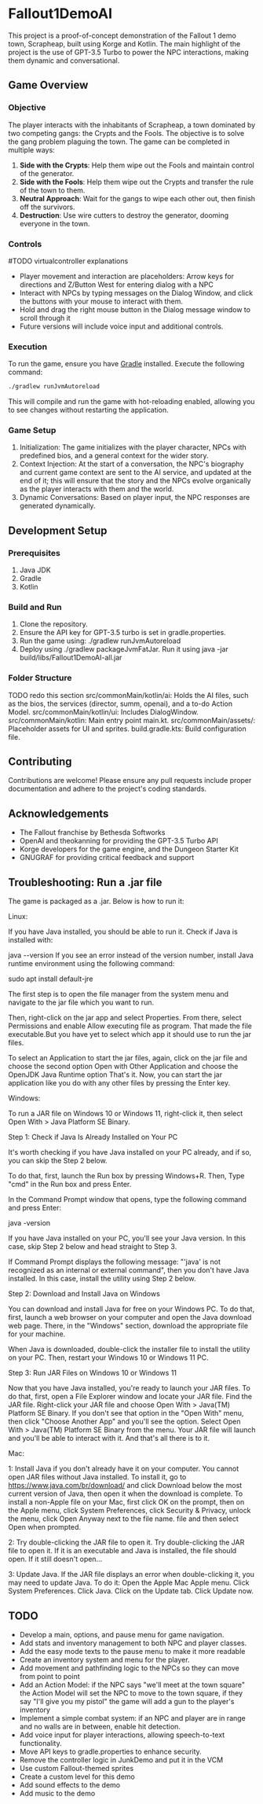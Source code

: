 # Fallout1DemoAI
This project is a proof-of-concept demonstration of the Fallout 1 demo town, Scrapheap,
built using Korge and Kotlin. The main highlight of the project is the use of GPT-3.5 Turbo to
power the NPC interactions, making them dynamic and conversational.

## Game Overview

### Objective
The player interacts with the inhabitants of Scrapheap, a town dominated by two competing gangs: the Crypts and the Fools.
The objective is to solve the gang problem plaguing the town.
The game can be completed in multiple ways:
1. **Side with the Crypts**: Help them wipe out the Fools and maintain control of the generator.
2. **Side with the Fools**: Help them wipe out the Crypts and transfer the rule of the town to them.
3. **Neutral Approach**: Wait for the gangs to wipe each other out, then finish off the survivors.
4. **Destruction**: Use wire cutters to destroy the generator, dooming everyone in the town.

### Controls
#TODO virtualcontroller explanations
- Player movement and interaction are placeholders: Arrow keys for directions and Z/Button West for entering dialog with a NPC
- Interact with NPCs by typing messages on the Dialog Window, and click the buttons with your mouse to interact with them.
- Hold and drag the right mouse button in the Dialog message window to scroll through it 
- Future versions will include voice input and additional controls.

### Execution
To run the game, ensure you have [Gradle](https://gradle.org/install/) installed. Execute the following command:

```bash
./gradlew runJvmAutoreload
```
This will compile and run the game with hot-reloading enabled, allowing you to see changes without restarting the application.

### Game Setup
1. Initialization: The game initializes with the player character, NPCs with predefined bios, and a general context for the wider story.
2. Context Injection: At the start of a conversation, the NPC's biography and current game context are sent to the AI service, and updated at the end of it;
   this will ensure that the story and the NPCs evolve organically as the player interacts with them and the world.
3. Dynamic Conversations: Based on player input, the NPC responses are generated dynamically.

## Development Setup
### Prerequisites
1. Java JDK
2. Gradle
3. Kotlin

### Build and Run
1. Clone the repository.
2. Ensure the API key for GPT-3.5 turbo is set in gradle.properties.
3. Run the game using: ./gradlew runJvmAutoreload
4. Deploy using ./gradlew packageJvmFatJar. Run it using java -jar build/libs/Fallout1DemoAI-all.jar

### Folder Structure
TODO redo this section
src/commonMain/kotlin/ai: Holds the AI files, such as the bios, the services (director, summ, openai), and a to-do Action Model.
src/commonMain/kotlin/ui: Includes DialogWindow.
src/commonMain/kotlin: Main entry point main.kt.
src/commonMain/assets/: Placeholder assets for UI and sprites.
build.gradle.kts: Build configuration file.

## Contributing
Contributions are welcome! Please ensure any pull requests include proper documentation and
adhere to the project's coding standards.

## Acknowledgements
- The Fallout franchise by Bethesda Softworks
- OpenAI and theokanning for providing the GPT-3.5 Turbo API
- Korge developers for the game engine, and the Dungeon Starter Kit
- GNUGRAF for providing critical feedback and support

## Troubleshooting: Run a .jar file
The game is packaged as a .jar. Below is how to run it:

Linux:

If you have Java installed, you should be able to run it. Check if Java is installed with:

java --version
If you see an error instead of the version number, 
install Java runtime environment using the following command:

sudo apt install default-jre

The first step is to open the file manager from the system menu and navigate to the jar 
file which you want to run.

Then, right-click on the jar app and select Properties. 
From there, select Permissions and enable Allow executing file as program. 
That made the file executable.But you have yet to select which app it should use to run the jar files.

To select an Application to start the jar files, again, 
click on the jar file and choose the second option Open with Other Application and 
choose the OpenJDK Java Runtime option That's it. Now, you can start the jar 
application like you do with any other files by pressing the Enter key.

Windows:

To run a JAR file on Windows 10 or Windows 11, right-click it, 
then select Open With > Java Platform SE Binary.

Step 1: Check if Java Is Already Installed on Your PC

It's worth checking if you have Java installed on your PC already, and if so, you can skip 
the Step 2 below.

To do that, first, launch the Run box by pressing Windows+R. 
Then, Type "cmd" in the Run box and press Enter.

In the Command Prompt window that opens, type the following command and press Enter:

java -version

If you have Java installed on your PC, you'll see your Java version. 
In this case, skip Step 2 below and head straight to Step 3.

If Command Prompt displays the following message:
"'java' is not recognized as an internal or external command", 
then you don't have Java installed. In this case, install the utility using Step 2 below.

Step 2: Download and Install Java on Windows

You can download and install Java for free on your Windows PC. To do that, first, launch a web 
browser on your computer and open the Java download web page. 
There, in the "Windows" section, download the appropriate file for your machine.

When Java is downloaded, double-click the installer file to install the utility on your PC. 
Then, restart your Windows 10 or Windows 11 PC.

Step 3: Run JAR Files on Windows 10 or Windows 11

Now that you have Java installed, you're ready to launch your JAR files. To do that, 
first, open a File Explorer window and locate your JAR file. Find the JAR file. Right-click 
your JAR file and choose Open With > Java(TM) Platform SE Binary. If you don't see that 
option in the "Open With" menu, then click "Choose Another App" and you'll see the option. 
Select Open With > Java(TM) Platform SE Binary from the menu. Your JAR file will launch 
and you'll be able to interact with it. And that's all there is to it.

Mac:

1: Install Java if you don't already have it on your computer. 
You cannot open JAR files without Java installed. To install it, go to https://www.java.com/br/download/
and click Download below the most current version of Java, then open it when the download is complete.
To install a non-Apple file on your Mac, first click OK on the prompt, then on the Apple menu, 
click System Preferences, click Security & Privacy, unlock the menu, click Open Anyway next to the file 
name. file and then select Open when prompted. 

2: Try double-clicking the JAR file to open it. 
Try double-clicking the JAR file to open it. If it is an executable and Java is installed, 
the file should open. If it still doesn't open...

3: Update Java. 
If the JAR file displays an error when double-clicking it, you may need to update Java. 
To do it: Open the Apple Mac Apple menu. Click System Preferences. Click Java. Click on the Update 
tab. Click Update now.

## TODO
- Develop a main, options, and pause menu for game navigation.
- Add stats and inventory management to both NPC and player classes.
- Add the easy mode texts to the pause menu to make it more readable
- Create an inventory system and menu for the player.
- Add movement and pathfinding logic to the NPCs so they can move from point to point
- Add an Action Model: if the NPC says "we'll meet at the town square"
  the Action Model will set the NPC to move to the town square,
  if they say "I'll give you my pistol" the game will add a gun to the player's inventory
- Implement a simple combat system: if an NPC and player are in range and no walls are in between,
  enable hit detection.
- Add voice input for player interactions, allowing speech-to-text functionality.
- Move API keys to gradle.properties to enhance security.
- Remove the controller logic in JunkDemo and put it in the VCM
- Use custom Fallout-themed sprites
- Create a custom level for this demo
- Add sound effects to the demo
- Add music to the demo
